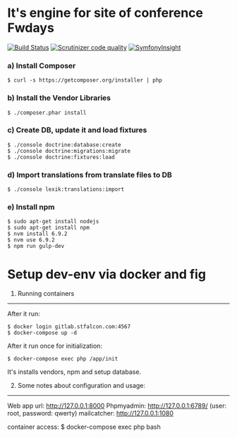 It's engine for site of conference Fwdays
========================================
[![Build Status](https://img.shields.io/travis/stfalcon/fwdays.svg)](https://travis-ci.org/stfalcon/fwdays)
[![Scrutinizer code quality](https://img.shields.io/scrutinizer/g/stfalcon/fwdays.svg)](https://scrutinizer-ci.com/g/stfalcon/fwdays/?branch=master)
[![SymfonyInsight](https://insight.symfony.com/projects/dfc2b470-7519-47e0-83d4-83b6c063bbb2/mini.svg)](https://insight.symfony.com/projects/dfc2b470-7519-47e0-83d4-83b6c063bbb2)

### a) Install Composer 

	$ curl -s https://getcomposer.org/installer | php

### b) Install the Vendor Libraries

    $ ./composer.phar install

### c) Create DB, update it and load fixtures

    $ ./console doctrine:database:create
    $ ./console doctrine:migrations:migrate
    $ ./console doctrine:fixtures:load

### d) Import translations from translate files to DB

    $ ./console lexik:translations:import

### e) Install npm

    $ sudo apt-get install nodejs
    $ sudo apt-get install npm
    $ nvm install 6.9.2
    $ nvm use 6.9.2
    $ npm run gulp-dev

Setup dev-env via docker and fig
========================================

1) Running containers
--------------------------------

After it run:

    $ docker login gitlab.stfalcon.com:4567
    $ docker-compose up -d
        
After it run once for initialization:
        
    $ docker-compose exec php /app/init 

It's installs vendors, npm and setup database.

2) Some notes about configuration and usage:
--------------------------------

Web app url: http://127.0.0.1:8000
Phpmyadmin: http://127.0.0.1:6789/ (user: root, password: qwerty)
mailcatcher: http://127.0.0.1:1080

container access: $ docker-compose exec php bash 